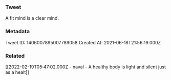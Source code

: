 ### Tweet
A fit mind is a clear mind.

### Metadata
Tweet ID: 1406007895007789058
Created At: 2021-06-18T21:56:19.000Z

### Related
[[2022-02-19T05:47:02.000Z - naval - A healthy body is light and silent just as a healt]]

